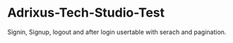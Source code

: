 # Adrixus-Tech-Studio-Test
Signin, Signup, logout and after login usertable with serach and pagination.
